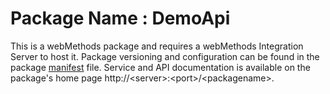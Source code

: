 # Package Name : DemoApi
This is a webMethods package and requires a webMethods Integration Server to host it. Package versioning and configuration can be found in the package [manifest](./DemoApi/manifest.v3) file. Service and API documentation is available on the package's home page http://&lt;server&gt;:&lt;port&gt;/&lt;packagename>.